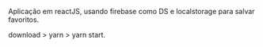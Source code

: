 Aplicação em reactJS, usando firebase como DS e localstorage para salvar favoritos.


download > yarn > yarn start.
